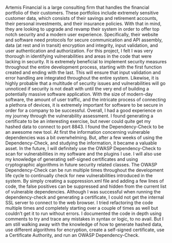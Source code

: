 Artemis Financial is a large consulting firm that handles the financial portfolio of their customers. These portfolios include extremely sensitive customer data, which consists of their savings and retirement accounts, their personal investments, and their insurance policies. With that in mind, they are looking to upgrade and revamp their system in order to offer top notch security and a modern user experience. Specifically, their website and software need protocols for secure communication and API assembly, data (at rest and in transit) encryption and integrity,  input validation, and user authentication and authorization.
        	For this project, I felt I was very thorough in identifying vulnerabilities and areas in the code that were lacking in security. It is extremely beneficial to implement security measures throughout the entire development process, starting with the first function created and ending with the last. This will ensure that input validation and error handling are integrated throughout the entire system. Likewise, it is highly probable that a multitude of security issues and vulnerabilities will go unnoticed if security is not dealt with until the very end of building a potentially massive software application. With the size of modern-day software, the amount of user traffic, and the intricate process of connecting a plethora of devices, it is extremely important for software to be secure in order for a company to be successful.
        	Overall, I had a good experience on my journey through the vulnerability assessment. I found generating a certificate to be an interesting exercise, but never could quite get my hashed data to connect to port 8843. I found the Dependency-Check to be an awesome new tool. At first the information concerning vulnerable dependencies was a bit overwhelming. But, after a few weeks of using the Dependency-Check, and studying the information, it became a valuable asset.
        	In the future, I will definitely use the OWASP Dependency-Check to scan for vulnerabilities in my software and the plugins I use. I will also use my knowledge of generating self-signed certificates and using cryptographic algorithms in future security related classes. The OWASP Dependency-Check can be run multiple times throughout the development life cycle to continually check for new vulnerabilities introduced in the system. By simply creating a suppression.xml file and adding a few lines of code, the false positives can be suppressed and hidden from the current list of vulnerable dependencies.
        	Although I was successful when running the dependency-check and generating a certificate, I could not get the internal SSL server to connect to the web browser. I tried refactoring the code multiple times and completely starting over a couple of times as well but couldn’t get it to run without errors. I documented the code in depth using comments to try and trace any mistakes in syntax or logic, to no avail. But I am still walking away with the knowledge of how to generate hashed data, use different algorithms for encryption, create a self-signed certificate, use a Certificate Authority, and run an OWASP Dependency-Check.
